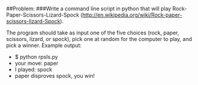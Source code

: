 ##Problem:
###Write a command line script in python that will play Rock-Paper-Scissors-Lizard-Spock (http://en.wikipedia.org/wiki/Rock-paper-scissors-lizard-Spock).

The program should take as input one of the five choices (rock, paper, scissors, lizard, or spock), pick one at random for the computer to play, and pick a winner.  Example output:

* $ python rpsls.py
* your move: paper
* I played: spock
* paper disproves spock, you win!